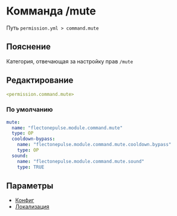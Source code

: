 # Комманда /mute
Путь `permission.yml > command.mute`

## Пояснение
Категория, отвечающая за настройку прав `/mute`

## Редактирование
```yaml
<permission.command.mute>
```

### По умолчанию
```yaml
mute:
  name: "flectonepulse.module.command.mute"
  type: OP
  cooldown-bypass:
    name: "flectonepulse.module.command.mute.cooldown.bypass"
    type: OP
  sound:
    name: "flectonepulse.module.command.mute.sound"
    type: TRUE
```

## Параметры

- [Конфиг](/docs/command/mute/)
- [Локализация](/docs/localizations/ru_ru/command/mute/)

<!--@include: @/parts/permission/permissionTier3.md-->
<!--@include: @/parts/permission/cooldown.md-->
<!--@include: @/parts/permission/sound.md-->


